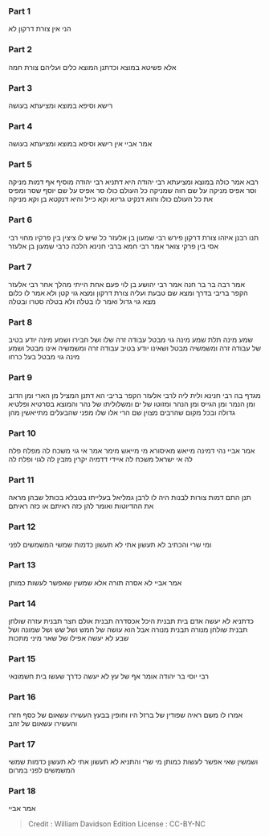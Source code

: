 
### Part 1
הני אין צורת דרקון לא

### Part 2
אלא פשיטא במוצא וכדתנן המוצא כלים ועליהם צורת חמה

### Part 3
רישא וסיפא במוצא ומציעתא בעושה

### Part 4
אמר אביי אין רישא וסיפא במוצא ומציעתא בעושה

### Part 5
רבא אמר כולה במוצא ומציעתא רבי יהודה היא דתניא רבי יהודה מוסיף אף דמות מניקה וסר אפיס מניקה על שם חוה שמניקה כל העולם כולו סר אפיס על שם יוסף שסר ומפיס את כל העולם כולו והוא דנקיט גריוא וקא כייל והיא דנקטא בן וקא מניקה

### Part 6
תנו רבנן איזהו צורת דרקון פירש רבי שמעון בן אלעזר כל שיש לו ציצין בין פרקיו מחוי רבי אסי בין פרקי צואר אמר רבי חמא ברבי חנינא הלכה כרבי שמעון בן אלעזר

### Part 7
אמר רבה בר בר חנה אמר רבי יהושע בן לוי פעם אחת הייתי מהלך אחר רבי אלעזר הקפר בריבי בדרך ומצא שם טבעת ועליה צורת דרקון ומצא גוי קטן ולא אמר לו כלום מצא גוי גדול ואמר לו בטלה ולא בטלה סטרו ובטלה

### Part 8
שמע מינה תלת שמע מינה גוי מבטל עבודה זרה שלו ושל חבירו ושמע מינה יודע בטיב של עבודה זרה ומשמשיה מבטל ושאינו יודע בטיב עבודה זרה ומשמשיה אינו מבטל ושמע מינה גוי מבטל בעל כרחו

### Part 9
מגדף בה רבי חנינא ולית ליה לרבי אלעזר הקפר בריבי הא דתנן המציל מן הארי ומן הדוב ומן הנמר ומן הגייס ומן הנהר ומזוטו של ים ומשלוליתו של נהר והמוצא בסרטיא ופלטיא גדולה ובכל מקום שהרבים מצוין שם הרי אלו שלו מפני שהבעלים מתייאשין מהן

### Part 10
אמר אביי נהי דמינה מייאש מאיסורא מי מייאש מימר אמר אי גוי משכח לה מפלח פלח לה אי ישראל משכח לה איידי דדמיה יקרין מזבין לה לגוי ופלח לה

### Part 11
תנן התם דמות צורות לבנות היה לו לרבן גמליאל בעלייתו בטבלא בכותל שבהן מראה את ההדיוטות ואומר להן כזה ראיתם או כזה ראיתם

### Part 12
ומי שרי והכתיב לא תעשון אתי לא תעשון כדמות שמשי המשמשים לפני

### Part 13
אמר אביי לא אסרה תורה אלא שמשין שאפשר לעשות כמותן

### Part 14
כדתניא לא יעשה אדם בית תבנית היכל אכסדרה תבנית אולם חצר תבנית עזרה שולחן תבנית שולחן מנורה תבנית מנורה אבל הוא עושה של חמש ושל שש ושל שמונה ושל שבע לא יעשה אפילו של שאר מיני מתכות

### Part 15
רבי יוסי בר יהודה אומר אף של עץ לא יעשה כדרך שעשו בית חשמונאי

### Part 16
אמרו לו משם ראיה שפודין של ברזל היו וחופין בבעץ העשירו עשאום של כסף חזרו והעשירו עשאום של זהב

### Part 17
ושמשין שאי אפשר לעשות כמותן מי שרי והתניא לא תעשון אתי לא תעשון כדמות שמשי המשמשים לפני במרום

### Part 18
אמר אביי

>Credit : William Davidson Edition
>License : CC-BY-NC